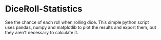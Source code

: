 # DiceRoll-Statistics
See the chance of each roll when rolling dice. This simple python script uses pandas, numpy and matplotlib to plot the results and export them, but they aren't necessary to calculate it.
